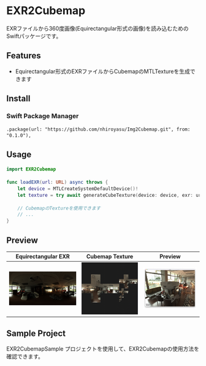 # EXR2Cubemap
EXRファイルから360度画像(Equirectangular形式の画像)を読み込むためのSwiftパッケージです。

## Features
- Equirectangular形式のEXRファイルからCubemapのMTLTextureを生成できます

## Install
### Swift Package Manager
```
.package(url: "https://github.com/nhiroyasu/Img2Cubemap.git", from: "0.1.0"),
```

## Usage
```swift
import EXR2Cubemap

func loadEXR(url: URL) async throws {
    let device = MTLCreateSystemDefaultDevice()!
    let texture = try await generateCubeTexture(device: device, exr: url)

    // CubemapのTextureを使用できます
    // ...
}
```

## Preview
| Equirectangular EXR | Cubemap Texture | Preview |
| --- | --- | --- |
| <img src="./README_ASSETS/equirectangular.jpg" width="300"> | <img src="./README_ASSETS/cubemap.png" width="300"> | <img src="./README_ASSETS/preview.png" width="300"> |

## Sample Project
EXR2CubemapSample プロジェクトを使用して、EXR2Cubemapの使用方法を確認できます。

